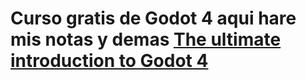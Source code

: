 # Curso gratis de Godot 4 aqui hare mis notas y demas [The ultimate introduction to Godot 4](https://www.youtube.com/watch?v=nAh_Kx5Zh5Q&t=43s)

